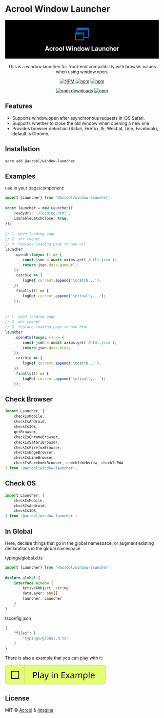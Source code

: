 # Acrool Window Launcher


<a href="https://acrool-window-launcher.pages.dev/" title="Acrool Window Launcher - This is a window launcher for front-end compatibility with browser issues when using window.open">
    <img src="https://raw.githubusercontent.com/acrool/acrool-window-launcher/main/example/public/og.webp" alt="Acrool Window Launcher Logo"/>
</a>

<p align="center">
    This is a window launcher for front-end compatibility with browser issues when using window.open.
</p>

<div align="center">


[![NPM](https://img.shields.io/npm/v/@acrool/window-launcher.svg?style=for-the-badge)](https://www.npmjs.com/package/@acrool/window-launcher)
[![npm](https://img.shields.io/bundlejs/size/@acrool/window-launcher?style=for-the-badge)](https://github.com/acrool/@acrool/window-launcher/blob/main/LICENSE)
[![npm](https://img.shields.io/npm/l/@acrool/window-launcher?style=for-the-badge)](https://github.com/acrool/window-launcher/blob/main/LICENSE)

[![npm downloads](https://img.shields.io/npm/dm/@acrool/window-launcher.svg?style=for-the-badge)](https://www.npmjs.com/package/@acrool/window-launcher)
[![npm](https://img.shields.io/npm/dt/@acrool/window-launcher.svg?style=for-the-badge)](https://www.npmjs.com/package/@acrool/window-launcher)


</div>


## Features

- Supports window.open after asynchronous requests in iOS Safari.
- Supports whether to close the old window when opening a new one
- Provides browser detection (Safari, Firefox, IE, Wechat, Line, Facebook), default is Chrome.

## Installation

```bash
yarn add @acrool/window-launcher
```

## Examples

use in your page/component:
```ts
import {Launcher} from '@acrool/window-launcher';

const launcher = new Launcher({
    readyUrl: '/loading.html',
    isEnableCatchClose: true,
});

// 1. open loading page
// 2. xhr requet
// 3. replace loading page to new url
launcher
    .openUrl(async () => {
        const json = await axios.get('/url1.json');
        return json.data.gameUrl;
    })
    .catch(e => {
        logRef.current.append('\ncatch...');
    })
    .finally(() => {
        logRef.current.append('\nfinally...');
    });


// 1. open loading page
// 2. xhr requet
// 3. replace loading page to new html
launcher
    .openHtml(async () => {
        const json = await axios.get('/html.json');
        return json.data.html;
    })
    .catch(e => {
        logRef.current.append('\ncatch...');
    })
    .finally(() => {
        logRef.current.append('\nfinally...');
    });

```

## Check Browser

```ts
import Launcher, {
    checkIsMobile,
    checkIsAndroid,
    checkIsIOS,
    getBrowser,
    checkIsChromeBrowser,
    checkIsSafariBrowser,
    checkIsFirefoxBrowser,
    checkIsEdgeBrowser,
    checkIsLineBrowser,
    checkIsFacebookBrowser, checkIsWebview, checkIsPWA
} from '@acrool/window-launcher';
```

## Check OS

```ts
import Launcher, {
    checkIsMobile,
    checkIsAndroid,
    checkIsIOS,
} from '@acrool/window-launcher';
```

## In Global

Here, declare things that go in the global namespace, or augment
existing declarations in the global namespace

typings/global.d.ts

```ts
import {Launcher} from '@acrool/window-launcher';

declare global {
    interface Window {
        ActiveXObject: string
        dataLayer: any[]
        launcher: Launcher
    }
}
```

tsconfig.json

```json
{
    "files": [
        "typings/global.d.ts"
    ]
}
```


There is also a example that you can play with it:

[![Play react-editext-example](https://raw.githubusercontent.com/acrool/acrool-window-launcher/main/play-in-example-button.svg)](https://acrool-window-launcher.pages.dev)


## License

MIT © [Acrool](https://github.com/acrool) & [Imagine](https://github.com/imagine10255)

